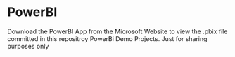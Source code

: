 # PowerBI
Download the PowerBI App from the Microsoft Website to view the .pbix file committed in this repositroy 
PowerBi Demo Projects. Just for sharing purposes only

